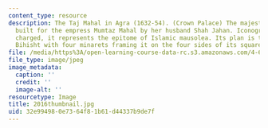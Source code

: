 ```yaml
---
content_type: resource
description: The Taj Mahal in Agra (1632-54). (Crown Palace) The majestic mausoleum
  built for the empress Mumtaz Mahal by her husband Shah Jahan. Iconographically highly
  charged, it represents the epitome of Islamic mausolea. Its plan is that of a Hasht
  Bihisht with four minarets framing it on the four sides of its square platform.
file: /media/https%3A/open-learning-course-data-rc.s3.amazonaws.com/4-614-religious-architecture-and-islamic-cultures-fall-2002/32e994980e7364f81b61d44337b9de7f_2016thumbnail.jpg
file_type: image/jpeg
image_metadata:
  caption: ''
  credit: ''
  image-alt: ''
resourcetype: Image
title: 2016thumbnail.jpg
uid: 32e99498-0e73-64f8-1b61-d44337b9de7f
---
```

